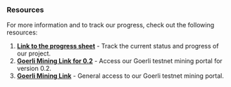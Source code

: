 ### Resources

For more information and to track our progress, check out the following resources:

1. **[Link to the progress sheet]([https://example.com/progress-sheet](https://docs.google.com/spreadsheets/d/1efhd53imEbNhSnW9K31gouCyi09jfPYqXrVu8pW8xjE/edit?usp=sharing))** - Track the current status and progress of our project.
2. **[Goerli Mining Link for 0.2]([https://example.com/goerli-mining-0.2](https://www.alchemy.com/faucets/ethereum-goerli))** - Access our Goerli testnet mining portal for version 0.2.
3. **[Goerli Mining Link]([https://example.com/goerli-mining](https://goerli-faucet.pk910.de/))** - General access to our Goerli testnet mining portal.
